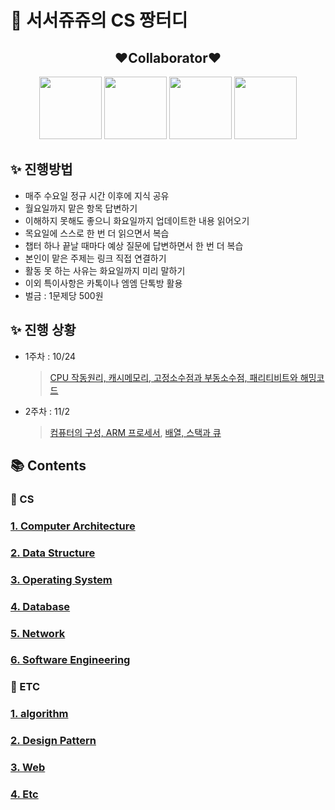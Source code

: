 # :crown: 서서쥬쥬의 CS 짱터디

<div align="center">

## :heart:Collaborator:heart:
[<img src="https://user-images.githubusercontent.com/101535851/197534463-7804a8d6-13fc-427a-8e5f-533356329d64.png" width = 100>](https://github.com/SeoYeonBae)
[<img src="https://user-images.githubusercontent.com/101535851/197529689-8f333988-5396-4528-862f-78143f94e0de.png" width = 100>](https://github.com/YunjooK)
[<img src="https://user-images.githubusercontent.com/101535851/197529776-f8dae22d-ad7c-4f4d-9888-ed80dc32b277.png" width = 100>](https://github.com/seoyeong8081)
[<img src="https://user-images.githubusercontent.com/101535851/197529807-4bed4445-f2f0-43ce-80ab-645d9cc88c92.png" width = 100>](https://github.com/jangyejoo)

</div>

## **:sparkles: 진행방법**

- 매주 수요일 정규 시간 이후에 지식 공유
- 월요일까지 맡은 항목 답변하기
- 이해하지 못해도 좋으니 화요일까지 업데이트한 내용 읽어오기
- 목요일에 스스로 한 번 더 읽으면서 복습
- 챕터 하나 끝날 때마다 예상 질문에 답변하면서 한 번 더 복습
- 본인이 맡은 주제는 링크 직접 연결하기
- 활동 못 하는 사유는 화요일까지 미리 말하기
- 이외 특이사항은 카톡이나 엠엠 단톡방 활용
- 벌금 : 1문제당 500원

## **:sparkles: 진행 상황**

- 1주차 : 10/24

   > [CPU 작동원리, 캐시메모리, 고정소수점과 부동소수점, 패리티비트와 해밍코드](https://github.com/SeoYeonBae/CS_study/tree/main/ComputerArchitecture)

- 2주차 : 11/2
   
   > [컴퓨터의 구성, ARM 프로세서](https://github.com/SeoYeonBae/CS_study/tree/main/ComputerArchitecture),  [배열, 스택과 큐](https://github.com/SeoYeonBae/CS_study/tree/main/DataStructure)
   
   
## **📚 Contents**

### 📌 CS

### **[1. Computer Architecture](https://github.com/SeoYeonBae/CS_study/tree/main/ComputerArchitecture)**

### **[2. Data Structure](https://github.com/SeoYeonBae/CS_study/tree/main/DataStructure)**

### **[3. Operating System](https://github.com/SeoYeonBae/CS_study/tree/main/OperatingSystem)**

### **[4. Database](https://github.com/SeoYeonBae/CS_study/tree/main/DataBase)**

### **[5. Network](https://github.com/SeoYeonBae/CS_study/tree/main/Network)**

### **[6. Software Engineering](https://github.com/SeoYeonBae/CS_study/tree/main/SoftwareEngineering)**

### 📌 ETC

### **[1. algorithm](https://github.com/SeoYeonBae/CS_study/tree/main/Algoritm)**

### **[2. Design Pattern](https://github.com/SeoYeonBae/CS_study/tree/main/DesignPattern)**

### **[3. Web](https://github.com/SeoYeonBae/CS_study/tree/main/web)**

### **[4. Etc](https://github.com/SeoYeonBae/CS_study/tree/main/Etc)**
